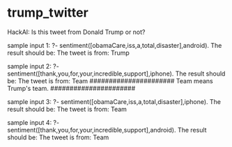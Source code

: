 # trump_twitter
HackAI: Is this tweet from Donald Trump or not?

sample input 1:
?- sentiment([obamaCare,iss,a,total,disaster],android).
The result should be:
The tweet is from: Trump

sample input 2:
?- sentiment([thank,you,for,your,incredible,support],iphone).
The result should be:
The tweet is from: Team
######################
Team means Trump's team.
######################


sample input 3:
?- sentiment([obamaCare,iss,a,total,disaster],iphone).
The result should be:
The tweet is from: Team

sample input 4:
?- sentiment([thank,you,for,your,incredible,support],android).
The result should be:
The tweet is from: Team
